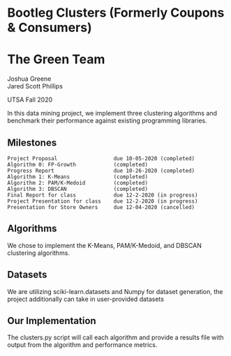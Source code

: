 # Bootleg Clusters (Formerly Coupons & Consumers)
# The Green Team

Joshua Greene  
Jared Scott Phillips

UTSA Fall 2020

In this data mining project, we implement three clustering algorithms and benchmark their performance against existing programming libraries.

## Milestones

```  
Project Proposal                  due 10-05-2020 (completed)
Algorithm 0: FP-Growth            (completed)  
Progress Report                   due 10-26-2020 (completed)
Algorithm 1: K-Means              (completed)
Algorithm 2: PAM/K-Medoid         (completed)
Algorithm 3: DBSCAN               (completed)
Final Report for class            due 12-2-2020 (in progress)  
Project Presentation for class    due 12-2-2020 (in progress)  
Presentation for Store Owners     due 12-04-2020 (cancelled)  
```

## Algorithms

We chose to implement the K-Means, PAM/K-Medoid, and DBSCAN clustering algorithms.

## Datasets

We are utilizing sciki-learn.datasets and Numpy for dataset generation, the project additionally can take in user-provided datasets

## Our Implementation

The clusters.py script will call each algorithm and provide a results file with output from the algorithm and performance metrics.
